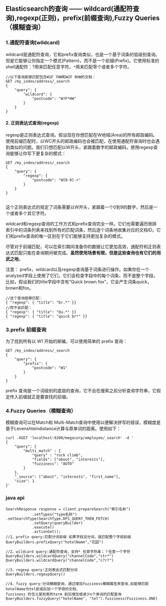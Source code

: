 ## Elasticsearch的查询 —— wildcard(通配符查询),regexp(正则)，prefix(前缀查询),Fuzzy Queries（模糊查询）

### 1.通配符查询(wildcard) 

wildcard是通配符查询，它和prefix查询类似，也是一个基于词条的低级别查询。但是它能够让你指定一个模式(Pattern)，而不是一个前缀(Prefix)。它使用标准的shell通配符：?用来匹配任意字符，`*`用来匹配零个或者多个字符。

```
//以下查询能够匹配包含W1F 7HW和W2F 8HW的文档：
GET /my_index/address/_search
{
    "query": {
        "wildcard": {
            "postcode": "W?F*HW" 
        }
    }
}
```

#### 2. 正则表达式查询(regexp)

regexp是正则表达式查询。假设现在你想匹配在W地域(Area)的所有邮政编码。使用前缀匹配时，以WC开头的邮政编码也会被匹配，在使用通配符查询时也会遇到类似的问题。我们只想匹配以W开头，紧跟着数字的邮政编码。使用regexp查询能够让你写下更复杂的模式：

```
GET /my_index/address/_search
{
    "query": {
        "regexp": {
            "postcode": "W[0-9].+" 
        }
    }
}


```

这个正则表达式的规定了词条需要以W开头，紧跟着一个0到9的数字，然后是一个或者多个其它字符。

wildcard和regexp查询的工作方式和prefix查询完全一样。它们也需要遍历倒排索引中的词条列表来找到所有的匹配词条，然后逐个词条地收集对应的文档ID。它们和prefix查询的唯一区别在于它们能够支持更加复杂的模式。

尽管对于前缀匹配，可以在索引期间准备你的数据让它更加高效，通配符和正则表达式匹配只能在查询期间被完成。**虽然使用场景有限，但是这些查询也有它们的用武之地**。

注意： 
prefix，wildcard以及regexp查询基于词条进行操作。如果你在一个analyzed字段上使用了它们，它们会检查字段中的每个词条，而不是整个字段。比如，假设我们的title字段中含有”Quick brown fox”，它会产生词条quick，brown和fox。

```
//这个查询能够匹配：
{ "regexp": { "title": "br.*" }}
//而不会匹配：
{ "regexp": { "title": "Qu.*" }} 
{ "regexp": { "title": "quick br*" }}
```

### 3.prefix 前缀查询

为了找到所有以 W1 开始的邮编，可以使用简单的 prefix 查询：

```
GET /my_index/address/_search
{
    "query": {
        "prefix": {
            "postcode": "W1"
        }
    }
}

```
prefix 查询是一个词级别的底层的查询，它不会在搜索之前分析查询字符串，它假定传入前缀就正是要查找的前缀。

### 4.Fuzzy Queries（模糊查询）

模糊查询可以在Match和 Multi-Match查询中使用以便解决拼写的错误，模糊度是基于Levenshteindistance计算与原单词的距离。使用如下：

```
curl -XGET 'localhost:9200/megacorp/employee/_search' -d '
{
    "query": {
        "multi_match" : {
            "query" : "rock climb",
            "fields": ["about", "interests"],
            "fuzziness": "AUTO"
        }
    },
    "_source": ["about", "interests", "first_name"],
    "size": 1
}'
```

### java api

```
SearchResponse response = client.prepareSearch("索引名称")
            .setTypes("type名称")
.setSearchType(SearchType.DFS_QUERY_THEN_FETCH)
            .setQuery(queryBuilder)
            .execute()
            .actionGet();
//1、prefix query:匹配分词前缀 如果字段没分词，就匹配整个字段前缀
QueryBuilders.prefixQuery("hotelName","花园")

//2、wildcard query:通配符查询，支持* 任意字符串；？任意一个字符
QueryBuilders.wildcardQuery("channelCode","ctr*")
QueryBuilders.wildcardQuery("channelCode","c?r?")

//3、regexp query:正则表达式匹配分词
QueryBuilders.regexpQuery()

//4、fuzzy query:分词模糊查询，通过增加fuzziness模糊属性来查询,如能够匹配hotelName为tel前或后加一个字母的文档，
fuzziness 的含义是检索的term 前后增加或减少n个单词的匹配查询
QueryBuilders.fuzzyQuery("hotelName", "tel").fuzziness(Fuzziness.ONE)
                       
```




